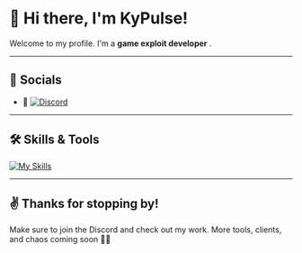 # 👾 Hi there, I'm KyPulse!

Welcome to my profile. I'm a **game exploit developer** .

---


## 🔗 Socials
- 💬 [![Discord](https://img.shields.io/badge/Join%20My%20Discord-KyPulse%20Hub-5865F2?style=for-the-badge&logo=discord&logoColor=white)](https://discord.gg/g3h87TyGs6)

---

## 🛠️ Skills & Tools

[![My Skills](https://skillicons.dev/icons?i=html,css,js,python,java,nodejs,github)](https://skillicons.dev)

---



## ✌️ Thanks for stopping by!

Make sure to join the Discord and check out my work. More tools, clients, and chaos coming soon 👨‍💻
